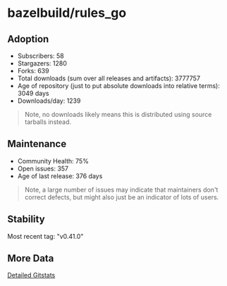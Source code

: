 # bazelbuild/rules_go

## Adoption

- Subscribers: 58
- Stargazers: 1280
- Forks: 639
- Total downloads (sum over all releases and artifacts): 3777757
- Age of repository (just to put absolute downloads into relative terms): 3049 days
- Downloads/day: 1239

> Note, no downloads likely means this is distributed using source tarballs instead.

## Maintenance

- Community Health: 75%
- Open issues: 357
- Age of last release: 376 days

> Note, a large number of issues may indicate that maintainers don't correct defects, but might also
> just be an indicator of lots of users.

## Stability

Most recent tag: "v0.41.0"

## More Data

[Detailed Gitstats](/bazel-catalog/gitstats/bazelbuild/rules_go)

